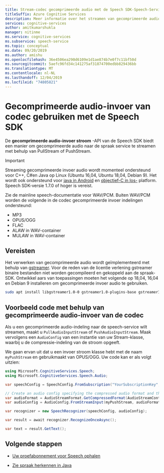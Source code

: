 ```yaml
---
title: Stream-codec gecomprimeerde audio met de Speech SDK-Speech-Service
titleSuffix: Azure Cognitive Services
description: Meer informatie over het streamen van gecomprimeerde audio naar de speech-service met de spraak-SDK. Beschikbaar voor C++, C#en Java voor Linux, java in Android en objectief-C in Ios.
services: cognitive-services
author: amitkumarshukla
manager: nitinme
ms.service: cognitive-services
ms.subservice: speech-service
ms.topic: conceptual
ms.date: 09/20/2019
ms.author: amishu
ms.openlocfilehash: 36e4506ea290d6109e1d1ae874b7e0f7c11bf50d
ms.sourcegitcommit: 5aefc96fd34c141275af31874700edbb829436bb
ms.translationtype: MT
ms.contentlocale: nl-NL
ms.lasthandoff: 12/04/2019
ms.locfileid: "74805821"
---
```

# <a name="using-codec-compressed-audio-input-with-the-speech-sdk"></a>Gecomprimeerde audio-invoer van codec gebruiken met de Speech SDK

De **gecomprimeerde audio-invoer stroom** -API van de Speech SDK biedt een manier om gecomprimeerde audio naar de spraak service te streamen met behulp van PullStream of PushStream.

> [!IMPORTANT]
> Streaming gecomprimeerde invoer audio wordt momenteel ondersteund voor C++, C#en Java op Linux (Ubuntu 16,04, Ubuntu 18,04, Debian 9). Het wordt ook ondersteund voor [java in Android](how-to-use-codec-compressed-audio-input-streams-android.md) en [objectief-C in Ios-](how-to-use-codec-compressed-audio-input-streams-ios.md) platform.
> Speech SDK-versie 1.7.0 of hoger is vereist.

Zie de mainline speech-documentatie voor WAV/PCM.  Buiten WAV/PCM worden de volgende in de codec gecomprimeerde invoer indelingen ondersteund:

- MP3
- OPUS/OGG
- FLAC
- ALAW in WAV-container
- MULAW in WAV-container

## <a name="prerequisites"></a>Vereisten

Het verwerken van gecomprimeerde audio wordt geïmplementeerd met behulp van [gstreamer](https://gstreamer.freedesktop.org). Voor de reden van de licentie verlening gstreamer binaire bestanden niet worden gecompileerd en gekoppeld aan de spraak-SDK. Ontwikkel aars van toepassingen moeten het volgende op 18,04, 16,04 en Debian 9 installeren om gecomprimeerde invoer audio te gebruiken.

```sh
sudo apt install libgstreamer1.0-0 gstreamer1.0-plugins-base gstreamer1.0-plugins-good gstreamer1.0-plugins-bad gstreamer1.0-plugins-ugly
```

## <a name="example-code-using-codec-compressed-audio-input"></a>Voorbeeld code met behulp van gecomprimeerde audio-invoer van de codec

Als u een gecomprimeerde audio-indeling naar de speech-service wilt streamen, maakt u `PullAudioInputStream` of `PushAudioInputStream`. Maak vervolgens een `AudioConfig` van een instantie van uw Stream-klasse, waarbij u de compressie-indeling van de stroom opgeeft.

We gaan ervan uit dat u een invoer stroom klasse hebt met de naam `myPushStream` en gebruikmaakt van OPUS/OGG. Uw code kan er als volgt uitzien:

```csharp
using Microsoft.CognitiveServices.Speech;
using Microsoft.CognitiveServices.Speech.Audio;

var speechConfig = SpeechConfig.FromSubscription("YourSubscriptionKey", "YourServiceRegion");

// Create an audio config specifying the compressed audio format and the instance of your input stream class.
var audioFormat = AudioStreamFormat.GetCompressedFormat(AudioStreamContainerFormat.OGG_OPUS);
var audioConfig = AudioConfig.FromStreamInput(myPushStream, audioFormat);

var recognizer = new SpeechRecognizer(speechConfig, audioConfig);

var result = await recognizer.RecognizeOnceAsync();

var text = result.GetText();
```

## <a name="next-steps"></a>Volgende stappen

- [Uw proefabonnement voor Speech ophalen](https://azure.microsoft.com/try/cognitive-services/)
* [Zie spraak herkennen in Java](~/articles/cognitive-services/Speech-Service/quickstarts/speech-to-text-from-microphone.md?pivots=programming-language-java)
